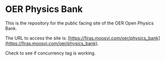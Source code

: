 # OER Physics Bank

This is the repository for the public facing site of the OER Open Physics Bank.

The URL to access the site is: [https://firas.moosvi.com/oer/physics_bank](https://firas.moosvi.com/oer/physics_bank).

Check to see if concurrency tag is working.
